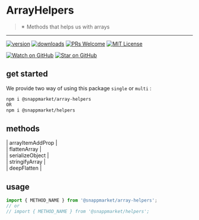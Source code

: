 # ArrayHelpers
> ✴ Methods that helps us with arrays  
----

[![version](https://img.shields.io/npm/v/@snappmarket/array-helpers.svg?style=flat-square)](https://www.npmjs.com/package/@snappmarket/array-helpers)
[![downloads](https://img.shields.io/npm/dm/@snappmarket/array-helpers.svg?style=flat-square)](http://www.npmtrends.com/@snappmarket/array-helpers)
[![PRs Welcome](https://img.shields.io/badge/PRs-welcome-brightgreen.svg?style=flat-square)](http://makeapullrequest.com)
[![MIT License](https://img.shields.io/npm/l/@snappmarket/array-helpers.svg?style=flat-square)](https://github.com/snappmarket/react-hooks/tree/master/packages/useDidUpdateEffect/blob/master/LICENSE.md)

[![Watch on GitHub](https://img.shields.io/github/watchers/snappmarket/react-hooks.svg?style=social)](https://github.com/snappmarket/react-hooks/watchers)
[![Star on GitHub](https://img.shields.io/github/stars/snappmarket/react-hooks.svg?style=social)](https://github.com/snappmarket/react-hooks/stargazers)

## get started 
We provide two way of using this package `single` or `multi` :
```bash
npm i @snappmarket/array-helpers
OR
npm i @snappmarket/helpers
```

## methods
| arrayItemAddProp                                                 |  
| flattenArray                                                 |  
| serializeObject                                                 |  
| stringifyArray                                                 |  
| deepFlatten                                                 |   


## usage 
```javascript
import { METHOD_NAME } from '@snappmarket/array-helpers';
// or 
// import { METHOD_NAME } from '@snappmarket/helpers';
```
